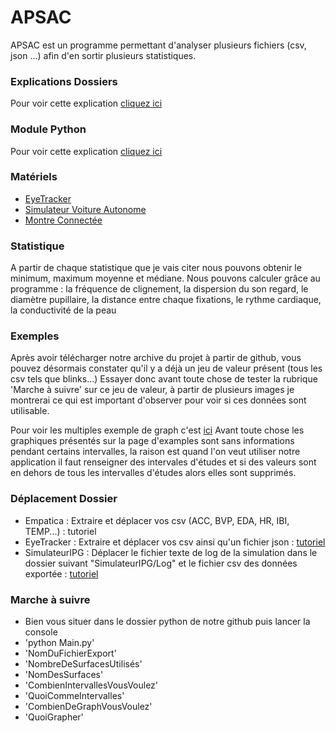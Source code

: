 # APSAC
APSAC est un programme permettant d'analyser plusieurs fichiers (csv, json ...) afin d'en sortir plusieurs statistiques.

### Explications Dossiers
Pour voir cette explication [cliquez ici](https://github.com/BenderSaucisson/APSAC/wiki/Explication-Dossiers-Github)

### Module Python
Pour voir cette explication [cliquez ici](https://github.com/BenderSaucisson/APSAC/wiki/Explication-Module-Python)

### Matériels
- [EyeTracker](https://pupil-labs.com/products/core/)
- [Simulateur Voiture Autonome](https://ipg-automotive.com/fr/)
- [Montre Connectée](https://www.empatica.com/en-eu/research/e4/)

### Statistique
A partir de chaque statistique que je vais citer nous pouvons obtenir le minimum, maximum moyenne et médiane.
Nous pouvons calculer grâce au programme : la fréquence de clignement, la dispersion du son regard, le diamètre pupillaire, la distance entre chaque fixations, le rythme cardiaque, la conductivité de la peau

### Exemples
Après avoir télécharger notre archive du projet à partir de github, vous pouvez désormais constater qu'il y a déjà un jeu de valeur présent (tous les csv tels que blinks...) Essayer donc avant toute chose de tester la rubrique 'Marche à suivre' sur ce jeu de valeur, à partir de plusieurs images je montrerai ce qui est important d'observer pour voir si ces données sont utilisable.

Pour voir les multiples exemple de graph c'est [ici](https://github.com/BenderSaucisson/APSAC/wiki/Examples)
Avant toute chose les graphiques présentés sur la page d'examples sont sans informations pendant certains intervalles, la raison est quand l'on veut utiliser notre application il faut renseigner des intervales d'études et si des valeurs sont en dehors de tous les intervalles d'études alors elles sont supprimés.

### Déplacement Dossier
- Empatica : Extraire et déplacer vos csv (ACC, BVP, EDA, HR, IBI, TEMP...) : tutoriel
- EyeTracker : Extraire et déplacer vos csv ainsi qu'un fichier json : [tutoriel](https://github.com/BenderSaucisson/APSAC/wiki/Fichiers-Eye-Tracker)
- SimulateurIPG : Déplacer le fichier texte de log de la simulation dans le dossier suivant "SimulateurIPG/Log" et le fichier csv des données exportée : [tutoriel](https://github.com/BenderSaucisson/APSAC/wiki/Fichiers-Simulateur-IPG)

### Marche à suivre
- Bien vous situer dans le dossier python de notre github puis lancer la console
- 'python Main.py'
- 'NomDuFichierExport'
- 'NombreDeSurfacesUtilisés'
- 'NomDesSurfaces'
- 'CombienIntervallesVousVoulez'
- 'QuoiCommeIntervalles'
- 'CombienDeGraphVousVoulez'
- 'QuoiGrapher'


